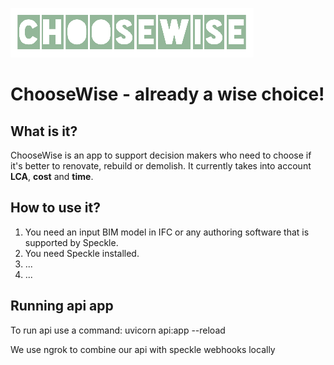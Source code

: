 ![test](https://github.com/sverremh/AEC23_ChooseWise/blob/main/Materials/Graphics/ChooseWise_logo_transparent.png)
# ChooseWise - already a wise choice!

## What is it?

ChooseWise is an app to support decision makers who need to choose if it's better to renovate, rebuild or demolish. It currently takes into account **LCA**, **cost** and **time**.  

## How to use it?

1. You need an input BIM model in IFC or any authoring software that is supported by Speckle.
2. You need Speckle installed.
2. ...
3. ...

## Running api app

To run api use a command:
uvicorn api:app --reload

We use ngrok to combine our api with speckle webhooks locally
